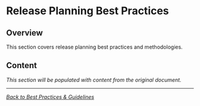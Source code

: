 # Release Planning Best Practices

## Overview

This section covers release planning best practices and methodologies.

## Content

*This section will be populated with content from the original document.*

---

*[Back to Best Practices & Guidelines](index.md)*
